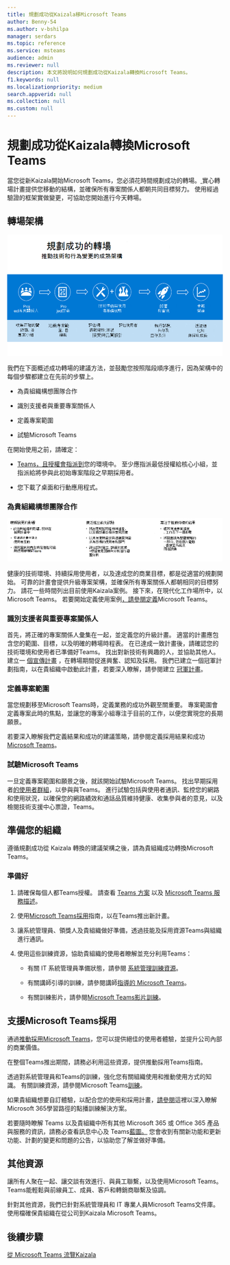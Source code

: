 ```yaml
---
title: 規劃成功從Kaizala移Microsoft Teams
author: Benny-54
ms.author: v-bshilpa
manager: serdars
ms.topic: reference
ms.service: msteams
audience: admin
ms.reviewer: null
description: 本文將說明如何規劃成功從Kaizala轉換Microsoft Teams。
f1.keywords: null
ms.localizationpriority: medium
search.appverid: null
ms.collection: null
ms.custom: null
---
```


# <a name="planning-for-a-successful-transition-from-kaizala-to-microsoft-teams"></a>規劃成功從Kaizala轉換Microsoft Teams

當您從新Kaizala開始Microsoft Teams，您必須花時間規劃成功的轉場。[ ](/microsoftteams/deploy-enterprise-setup?tabs=ChatTeamsChannels#plan-your-deployment) 實心轉場計畫提供您移動的結構，並確保所有專案關係人都朝共同目標努力。 使用經過驗證的框架實做變更，可協助您開始進行今天轉場。

## <a name="transition-framework"></a>轉場架構

![描述轉場指引的影像](media/plan-for-successful-transition.png)

我們在下面概述成功轉場的建議方法，並鼓勵您按照階段順序進行，因為架構中的每個步驟都建立在先前的步驟上。

- 為貴組織構想團隊合作

- 識別支援者與重要專案關係人

- 定義專案範圍

- 試驗Microsoft Teams

在開始使用之前，請確定：

- [Teams，](/microsoftteams/get-clients)[且授權會指派到](/office365/servicedescriptions/teams-service-description)您的環境中。 至少應指派最低授權給核心小組，並指派給將參與此初始專案階段之早期採用者。

- 您下載了桌面和行動應用程式。

### <a name="envision-teamwork-for-your-organization"></a>為貴組織構想團隊合作

![描述其他轉場指引的影像](media/kaizala-framework-guidance.png)

健康的技術環境、持續採用使用者，以及達成您的商業目標，都是從適當的規劃開始。 可靠的計畫會提供升級專案架構，並確保所有專案關係人都朝相同的目標努力。 請花一些時間列出目前使用Kaizala案例。 接下來，在現代化工作場所中，以Microsoft Teams。 若要開始定義使用案例[，請參閱定義](/microsoftteams/teams-adoption-define-usage-scenarios)Microsoft Teams。

### <a name="identify-champions-and-critical-stakeholders"></a>識別支援者與重要專案關係人

首先，將正確的專案關係人彙集在一起，並定義您的升級計畫。 適當的計畫應包含您的範圍、目標，以及明確的轉場時程表。 在已達成一致計畫後，請確認您的技術環境和使用者已準備好Teams。 找出對新技術有興趣的人，並協助其他人。 建立一 [個宣傳計畫](/microsoftteams/teams-adoption-create-champions-program) ，在轉場期間促進興奮、認知及採用。 我們已建立一個冠軍計劃指南，以在貴組織中啟動此計畫，若要深入瞭解，請參閱建立 [冠軍計畫](https://view.officeapps.live.com/op/view.aspx?src=https://fto365dev.blob.core.windows.net:443/media/Default/DocResources/Adoption/Build_Champions_Program_Guide.pptx)。

### <a name="define-your-project-scope"></a>定義專案範圍

當您規劃移至Microsoft Teams時，定義業務的成功外觀至關重要。  專案範圍會定義專案此時的焦點，並讓您的專案小組專注于目前的工作，以便您實現您的長期願景。

若要深入瞭解我們定義結果和成功的建議策略，請參閱定義採用結果和成功[Microsoft Teams](/microsoftteams/teams-adoption-define-outcomes)。

### <a name="pilot-microsoft-teams"></a>試驗Microsoft Teams

一旦定義專案範圍和願景之後，就該開始試驗Microsoft Teams。 找出早期採用者[的使用者群組](/microsoftteams/teams-adoption-onboard-early-adopters)，以參與與Teams。 進行試驗包括與使用者通訊、監控您的網路和使用狀況，以確保您的網路績效和通話品質維持健康、收集參與者的意見，以及檢閱技術支援中心票證，Teams。

## <a name="prepare-your-organization"></a>準備您的組織

遵循規劃成功從 Kaizala 轉換的建議架構之後，請為貴組織成功轉換Microsoft Teams。

### <a name="get-ready"></a>準備好

 1. 請確保每個人都Teams授權。 請查看 [Teams 方案](/microsoft-teams/compare-microsoft-teams-options?rtc=1) 以及 [Microsoft Teams 服務描述](/office365/servicedescriptions/teams-service-description)。

 2. 使用[Microsoft Teams採用](https://adoption.microsoft.com/microsoft-teams/#get-started)指南，以在Teams推出新計畫。

 3. 讓系統管理員、領獎人及貴組織做好準備，透過技能及採用資源Teams與組織進行通訊。  

 4. 使用這些訓練資源，協助貴組織的使用者瞭解並充分利用Teams：

    - 有關 IT 系統管理員準備狀態，請參閱 [系統管理訓練資源](/microsoftteams/itadmin-readiness)。

    - 有關講師引導的訓練，請參閱講師[指導的 Microsoft Teams](/microsoftteams/instructor-led-training-teams-landing-page)。
  
    - 有關訓練影片，請參閱[Microsoft Teams影片訓練](https://support.microsoft.com/office/microsoft-teams-video-training-4f108e54-240b-4351-8084-b1089f0d21d7?ui=en-us&rs=en-us&ad=us)。

## <a name="champion-microsoft-teams-adoption"></a>支援Microsoft Teams採用

通過[推動採用Microsoft Teams](/microsoftteams/teams-adoption-get-started)，您可以提供絕佳的使用者體驗，並提升公司內部的商業價值。

在整個Teams推出期間，請務必利用這些資源，提供推動採用Teams[](/microsoftteams/adopt-microsoft-teams-landing-page)指南。

透過對系統管理員和Teams的訓練，強化您有關組織使用和推動使用方式的知識。 有關訓練資源，請參閱Microsoft Teams[訓練](/microsoftteams/training-microsoft-teams-landing-page)。

如果貴組織想要自訂體驗，以配合您的使用和採用計畫，[請參閱](https://adoption.microsoft.com/microsoft-365-learning-pathways/)這裡以深入瞭解Microsoft 365學習路徑的點播訓練解決方案。

若要隨時瞭解 Teams 以及貴組織中所有其他 Microsoft 365 或 Office 365 產品與服務的資訊，請務必查看訊息中心及 Teams[藍圖。](https://www.microsoft.com/microsoft-365/roadmap?rtc=2&filters=Microsoft%20Teams) [ ](https://admin.microsoft.com/AdminPortal/Home?ref=/MessageCenter) 您會收到有關新功能和更新功能、計劃的變更和問題的公告，以協助您了解並做好準備。

## <a name="additional-resources"></a>其他資源

讓所有人聚在一起、讓交談有效進行、與員工聯繫，以及使用Microsoft Teams。 Teams能輕鬆與前線員工、成員、客戶和轉銷商聯繫及協調。

針對其他資源，我們已針對系統管理員和 IT 專業人員Microsoft Teams[](/microsoftteams/)文件庫。 使用檔確保貴組織在從公司到Kaizala Microsoft Teams。

## <a name="next-steps"></a>後續步驟

<a name="ControlSyncThroughput"> </a>

[從 Microsoft Teams 流覽Kaizala](/MicrosoftTeams/navigate-teams)
